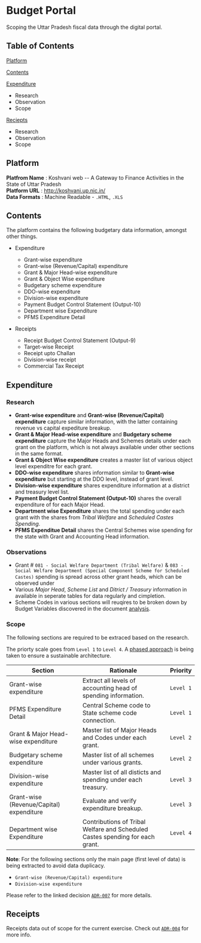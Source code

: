 # Budget Portal

Scoping the Uttar Pradesh fiscal data through the digital portal.

## Table of Contents

[Platform](https://github.com/CivicDataLab/up-fiscal-data/blob/master/data-scoping/budget-portal.md#platform)

[Contents](https://github.com/CivicDataLab/up-fiscal-data/blob/master/data-scoping/budget-portal.md#contents)

[Expenditure](https://github.com/CivicDataLab/up-fiscal-data/blob/master/data-scoping/budget-portal.md#expenditure)
- Research
- Observation
- Scope

[Reciepts](https://github.com/CivicDataLab/up-fiscal-data/blob/master/01-data-scoping/budget-portal.md#reciepts)
- Research
- Observation
- Scope

## Platform

**Platfrom Name** : Koshvani web -- A Gateway to Finance Activities in the State of Uttar Pradesh  
**Platform URL** : http://koshvani.up.nic.in/  
**Data Formats** : Machine Readable - `.HTML`, `.XLS`

## Contents

The platform contains the following budgetary data information, amongst other things.

- Expenditure
    - Grant-wise expenditure
    - Grant-wise (Revenue/Capital) expenditure
    - Grant & Major Head-wise expenditure
    - Grant & Object Wise expenditure
    - Budgetary scheme expenditure
    - DDO-wise expenditure
    - Division-wise expenditure
    - Payment Budget Control Statement (Output-10)
    - Department wise Expenditure
    - PFMS Expenditure Detail

- Receipts
    - Receipt Budget Control Statement (Output-9)
    - Target-wise Receipt
    - Receipt upto Challan
    - Division-wise receipt
    - Commercial Tax Receipt

## Expenditure

### Research

- **Grant-wise expenditure** and **Grant-wise (Revenue/Capital) expenditure** capture similar information, with the latter containing revenue vs capital expediture breakup.
- **Grant & Major Head-wise expenditure** and **Budgetary scheme expenditure** capture the Major Heads and Schemes details under each grant on the platform, which is not always available under other sections in the same format.
- **Grant & Object Wise expenditure** creates a master list of various object level expenditre for each grant.
- **DDO-wise expenditure** shares information similar to **Grant-wise expenditure** but starting at the DDO level, instead of grant level.
- **Division-wise expenditure** shares expenditure information at a district and treasury level list.
- **Payment Budget Control Statement (Output-10)** shares the overall expenditure of for each Major Head.
- **Department wise Expenditure** shares the total spending under each grant with the shares from _Tribal Welfare_ and _Scheduled Castes Spending_.
- **PFMS Expenditue Detail** shares the Central Schemes wise spending for the state with Grant and Accounting Head information.

### Observations

- Grant # `081 - Social Welfare Department (Tribal Welfare)` & `083 - Social Welfare Department (Special Component Scheme for Scheduled Castes)` spending is spread across other grant heads, which can be observed under
- Various _Major Head_, _Scheme List_ and _Ditrict / Treasury_ information in available in seperate tables for data regularly and cimpletion.
- Scheme Codes in various sections will reuqires to be broken down by Budget Variables discovered in the document [analysis](https://github.com/CivicDataLab/up-fiscal-data/blob/master/01-data-scoping/budget-documents.md#structure).

### Scope

The following sections are required to be extraced based on the research.

The priorty scale goes from `Level 1` to `Level 4`. A [phased approach](https://github.com/CivicDataLab/up-fiscal-data/blob/master/decisions/005-phases.md) is being taken to ensure a sustainable architecture. 

| Section | Rationale | Priority |
|---|---|---|
| Grant-wise expenditure | Extract all levels of accounting head of spending information. | `Level 1` |
| PFMS Expenditure Detail | Central Scheme code to State scheme code connection. | `Level 1` |
| Grant & Major Head-wise expenditure | Master list of Major Heads and Codes under each grant. | `Level 2` |
| Budgetary scheme expenditure | Master list of all schemes under various grants. | `Level 2` |
| Division-wise expenditure | Master list of all disticts and spending under each treasury. | `Level 3` |
| Grant-wise (Revenue/Capital) expenditure | Evaluate and verify expenditure breakup. | `Level 3` |
| Department wise Expenditure | Contributions of Tribal Welfare and Scheduled Castes spending for each grant. | `Level 4` |

**Note**: For the following sections only the main page (first level of data) is being extracted to avoid data duplicacy.

- `Grant-wise (Revenue/Capital) expenditure`  
- `Division-wise expenditure`

Please refer to the linked decision [`ADR-007`](https://github.com/CivicDataLab/up-fiscal-data/blob/master/decisions/007-rescoping.md) for more details.

## Receipts

Receipts data out of scope for the current exercise. Check out [`ADR-004`](https://github.com/CivicDataLab/up-fiscal-data/blob/master/decisions/004-receipts.md) for more info.
